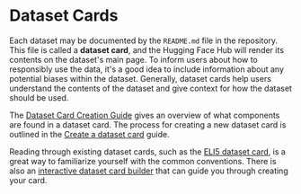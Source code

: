 # Dataset Cards

Each dataset may be documented by the `README.md` file in the repository. This file is called a **dataset card**, and the Hugging Face Hub will render its contents on the dataset's main page. To inform users about how to responsibly use the data, it's a good idea to include information about any potential biases within the dataset. Generally, dataset cards help users understand the contents of the dataset and give context for how the dataset should be used.

The [Dataset Card Creation Guide](https://github.com/huggingface/datasets/blob/master/templates/README_guide.md) gives an overview of what components are found in a dataset card. The process for creating a new dataset card is outlined in the [Create a dataset card](https://huggingface.co/docs/datasets/dataset_card) guide.

Reading through existing dataset cards, such as the [ELI5 dataset card](https://github.com/huggingface/datasets/blob/master/datasets/eli5/README.md), is a great way to familiarize yourself with the common conventions. There is also an [interactive dataset card builder](https://huggingface.co/datasets/card-creator/) that can guide you through creating your card.
